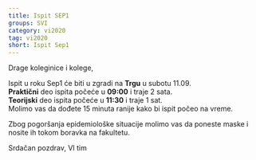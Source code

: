 ```yaml
---
title: Ispit SEP1
groups: SVI
category: vi2020
tag: vi2020
short: Ispit Sep1
---
```


Drage koleginice i kolege,

Ispit u roku Sep1 će biti u zgradi na **Trgu** u subotu 11.09.  
**Praktični** deo ispita počeće u **09:00** i traje 2 sata.  
**Teorijski** deo ispita počeće u **11:30** i traje 1 sat.  
Molimo vas da dođete 15 minuta ranije kako bi ispit počeo na vreme.    

Zbog pogoršanja epidemiološke situacije molimo vas da poneste maske i nosite ih 
tokom boravka na fakultetu.

Srdačan pozdrav,
VI tim





